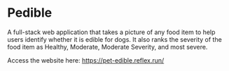 # Pedible

A full-stack web application that takes a picture of any food item to help users identify whether it is edible for dogs. It also ranks the severity of the food item as Healthy, Moderate, Moderate Severity, and most severe.

Access the website here: https://pet-edible.reflex.run/
